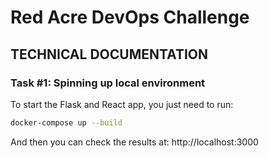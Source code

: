# Red Acre DevOps Challenge
## TECHNICAL DOCUMENTATION

### Task #1: Spinning up local environment
To start the Flask and React app, you just need to run:
```bash
docker-compose up --build
```

And then you can check the results at: http://localhost:3000
